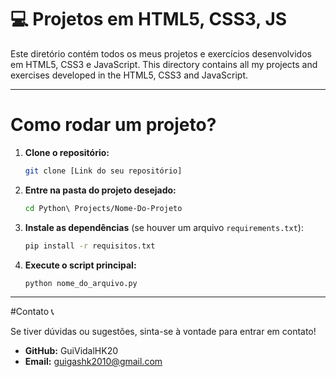 # 💻 Projetos em HTML5, CSS3, JS

Este diretório contém todos os meus projetos e exercícios desenvolvidos em HTML5, CSS3 e JavaScript.
This directory contains all my projects and exercises developed in the HTML5, CSS3 and JavaScript.

---

# Como rodar um projeto?

1.  **Clone o repositório:**
    ```bash
    git clone [Link do seu repositório]
    ```
2.  **Entre na pasta do projeto desejado:**
    ```bash
    cd Python\ Projects/Nome-Do-Projeto
    ```
3.  **Instale as dependências** (se houver um arquivo `requirements.txt`):
    ```bash
    pip install -r requisitos.txt
    ```
4.  **Execute o script principal:**
    ```bash
    python nome_do_arquivo.py
    ```

---

#Contato 📞

Se tiver dúvidas ou sugestões, sinta-se à vontade para entrar em contato!
- **GitHub:** GuiVidalHK20
- **Email:** guigashk2010@gmail.com

